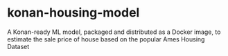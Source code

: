# konan-housing-model
A Konan-ready ML model, packaged and distributed as a Docker image, to estimate the sale price of house based on the popular Ames Housing Dataset
